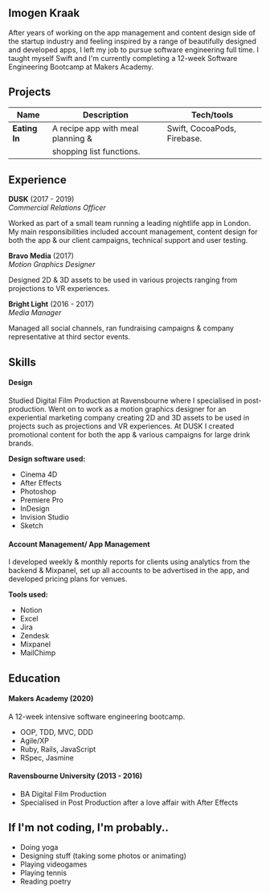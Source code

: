 ## Imogen Kraak

After years of working on the app management and content design side of the startup industry and feeling inspired by a range of beautifully designed and developed apps, I left my job to pursue software engineering full time. I taught myself Swift and I'm currently completing a 12-week Software Engineering Bootcamp at Makers Academy.


## Projects

| Name                         | Description                       | Tech/tools                  |
| ---------------------------- | ----------------------------------|-----------------------------|
| **Eating In**                | A recipe app with meal planning & | Swift, CocoaPods, Firebase. |
|                              | shopping list functions.          |                             |



## Experience

**DUSK** (2017 - 2019)  
_Commercial Relations Officer_

Worked as part of a small team running a leading nightlife app in London. My main responsibilities included account management, content design for both the app & our client campaigns, technical support and user testing.

**Bravo Media** (2017)  
_Motion Graphics Designer_

Designed 2D & 3D assets to be used in various projects ranging from projections to VR experiences.

**Bright Light** (2016 - 2017)  
_Media Manager_

Managed all social channels, ran fundraising campaigns & company representative at third sector events.


## Skills

#### Design

Studied Digital Film Production at Ravensbourne where I specialised in post-production. Went on to work as a motion graphics designer for an experiential marketing company creating 2D and 3D assets to be used in projects such as projections and VR experiences. At DUSK I created promotional content for both the app & various campaigns for large drink brands.

**Design software used:**
- Cinema 4D
- After Effects
- Photoshop
- Premiere Pro
- InDesign
- Invision Studio
- Sketch

#### Account Management/ App Management

I developed weekly & monthly reports for clients using analytics from the backend & Mixpanel, set up all accounts to be advertised in the app, and developed pricing plans for venues. 

**Tools used:**
- Notion
- Excel
- Jira
- Zendesk
- Mixpanel
- MailChimp


## Education

#### Makers Academy (2020)

A 12-week intensive software engineering bootcamp.

- OOP, TDD, MVC, DDD
- Agile/XP
- Ruby, Rails, JavaScript
- RSpec, Jasmine

#### Ravensbourne University (2013 - 2016)

- BA Digital Film Production
- Specialised in Post Production after a love affair with After Effects


## If I'm not coding, I'm probably..

- Doing yoga
- Designing stuff (taking some photos or animating)
- Playing videogames
- Playing tennis
- Reading poetry
